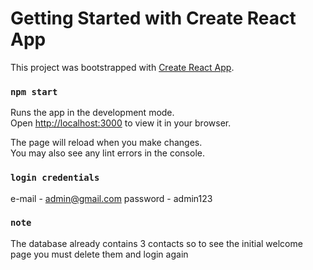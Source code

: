 # Getting Started with Create React App

This project was bootstrapped with [Create React App](https://github.com/facebook/create-react-app).

### `npm start`

Runs the app in the development mode.\
Open [http://localhost:3000](http://localhost:3000) to view it in your browser.

The page will reload when you make changes.\
You may also see any lint errors in the console.

### `login credentials`

e-mail - admin@gmail.com 
password - admin123

### `note`

The database already contains 3 contacts so to see the initial welcome page you must delete them and login again


